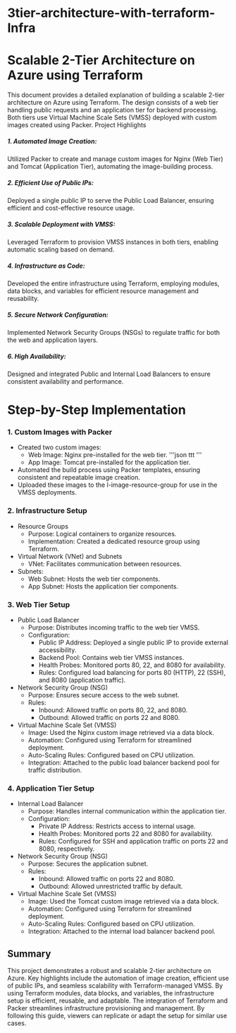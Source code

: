 # 3tier-architecture-with-terraform-Infra
# Scalable 2-Tier Architecture on Azure using Terraform

This document provides a detailed explanation of building a scalable 2-tier architecture on Azure using Terraform. The design consists of a web tier handling public requests and an application tier for backend processing. Both tiers use Virtual Machine Scale Sets (VMSS) deployed with custom images created using Packer.
Project Highlights
##### 1.	Automated Image Creation:  
Utilized Packer to create and manage custom images for Nginx (Web Tier) and Tomcat (Application Tier), automating the image-building process.
##### 2.	Efficient Use of Public IPs:
Deployed a single public IP to serve the Public Load Balancer, ensuring efficient and cost-effective resource usage.
##### 3.	Scalable Deployment with VMSS: 
Leveraged Terraform to provision VMSS instances in both tiers, enabling automatic scaling based on demand.
##### 4.	Infrastructure as Code:
Developed the entire infrastructure using Terraform, employing modules, data blocks, and variables for efficient resource management and reusability.
##### 5.	Secure Network Configuration:
Implemented Network Security Groups (NSGs) to regulate traffic for both the web and application layers.
##### 6.	High Availability:
Designed and integrated Public and Internal Load Balancers to ensure consistent availability and performance.

 
# Step-by-Step Implementation 
### 1. Custom Images with Packer
  - Created two custom images:
    - Web Image: Nginx pre-installed for the web tier.
         '''json
         ttt
         '''
    - App Image: Tomcat pre-installed for the application tier.
  - Automated the build process using Packer templates, ensuring consistent and repeatable image creation.
  - Uploaded these images to the l-image-resource-group for use in the VMSS deployments.
### 2. Infrastructure Setup
- Resource Groups
  - Purpose: Logical containers to organize resources.
  -	Implementation: Created a dedicated resource group using Terraform.
- Virtual Network (VNet) and Subnets
  - VNet: Facilitates communication between resources.
- Subnets: 
  - Web Subnet: Hosts the web tier components.
  - App Subnet: Hosts the application tier components.
### 3. Web Tier Setup
- Public Load Balancer
  -	Purpose: Distributes incoming traffic to the web tier VMSS.
  -	Configuration: 
    - Public IP Address: Deployed a single public IP to provide external accessibility.
    -	Backend Pool: Contains web tier VMSS instances.
    -	Health Probes: Monitored ports 80, 22, and 8080 for availability.
    -	Rules: Configured load balancing for ports 80 (HTTP), 22 (SSH), and 8080 (application traffic).
- Network Security Group (NSG)
  -	Purpose: Ensures secure access to the web subnet.
  -	Rules: 
    -	Inbound: Allowed traffic on ports 80, 22, and 8080.
    -	Outbound: Allowed traffic on ports 22 and 8080.
- Virtual Machine Scale Set (VMSS)
  -	Image: Used the Nginx custom image retrieved via a data block.
  -	Automation: Configured using Terraform for streamlined deployment.
  -	Auto-Scaling Rules: Configured based on CPU utilization.
  -	Integration: Attached to the public load balancer backend pool for traffic distribution.
### 4. Application Tier Setup
- Internal Load Balancer
  - Purpose: Handles internal communication within the application tier.
  - Configuration: 
    - Private IP Address: Restricts access to internal usage.
    - Health Probes: Monitored ports 22 and 8080 for availability.
    -	Rules: Configured for SSH and application traffic on ports 22 and 8080, respectively.
- Network Security Group (NSG)
  -	Purpose: Secures the application subnet.
  -	Rules: 
    -	Inbound: Allowed traffic on ports 22 and 8080.
    -	Outbound: Allowed unrestricted traffic by default.
- Virtual Machine Scale Set (VMSS)
  -	Image: Used the Tomcat custom image retrieved via a data block.
  -	Automation: Configured using Terraform for streamlined deployment.
  -	Auto-Scaling Rules: Configured based on CPU utilization.
  -	Integration: Attached to the internal load balancer backend pool.
## Summary
This project demonstrates a robust and scalable 2-tier architecture on Azure. Key highlights include the automation of image creation, efficient use of public IPs, and seamless scalability with Terraform-managed VMSS. By using Terraform modules, data blocks, and variables, the infrastructure setup is efficient, reusable, and adaptable. The integration of Terraform and Packer streamlines infrastructure provisioning and management. By following this guide, viewers can replicate or adapt the setup for similar use cases.
